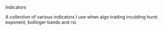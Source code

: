 Indicators

A collection of various indicators I use when algo trading inculding hurst exponent, bollinger bands and rsi.
